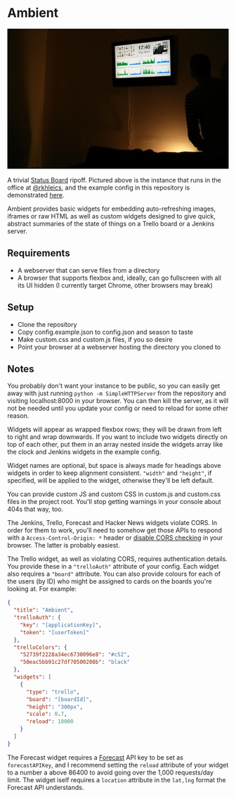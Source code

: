 # Ambient

![A television on a wall running an Ambient instance][instance]

A trivial [Status Board][panic] ripoff. Pictured above is the instance that
runs in the office at [@rkhleics][rkh], and the example config in this repository is
demonstrated [here][demo].

Ambient provides basic widgets for embedding auto-refreshing images, iframes or
raw HTML as well as custom widgets designed to give quick, abstract summaries
of the state of things on a Trello board or a Jenkins server.

## Requirements

- A webserver that can serve files from a directory
- A browser that supports flexbox and, ideally, can go fullscreen with all its
  UI hidden (I currently target Chrome, other browsers may break)

## Setup

- Clone the repository
- Copy config.example.json to config.json and season to taste
- Make custom.css and custom.js files, if you so desire
- Point your browser at a webserver hosting the directory you cloned to

## Notes

You probably don't want your instance to be public, so you can easily get away
with just running `python -m SimpleHTTPServer` from the repository and visiting
localhost:8000 in your browser. You can then kill the server, as it will not be
needed until you update your config or need to reload for some other reason.

Widgets will appear as wrapped flexbox rows; they will be drawn from left to
right and wrap downwards. If you want to include two widgets directly on top of
each other, put them in an array nested inside the widgets array like the
clock and Jenkins widgets in the example config.

Widget names are optional, but space is always made for headings above widgets
in order to keep alignment consistent. `"width"` and `"height"`, if specified,
will be applied to the widget, otherwise they'll be left default.

You can provide custom JS and custom CSS in custom.js and custom.css files in
the project root. You'll stop getting warnings in your console about 404s that
way, too.

The Jenkins, Trello, Forecast and Hacker News widgets violate CORS. In order for
them to work, you'll need to somehow get those APIs to respond with a
`Access-Control-Origin: *` header or [disable CORS checking][cors] in your
browser. The latter is probably easiest.

The Trello widget, as well as violating CORS, requires authentication details.
You provide these in a `"trelloAuth"` attribute of your config. Each widget
also requires a `"board"` attribute. You can also provide colours for each of
the users (by ID) who might be assigned to cards on the boards you're looking
at. For example:

```json
{
  "title": "Ambient",
  "trelloAuth": {
    "key": "[applicationKey]",
    "token": "[userToken]"
  },
  "trelloColors": {
    "52739f2228a34ec6730096e8": "#c52",
    "50eac5bb91c27df70500208b": "black"
  },
  "widgets": [
    {
      "type": "trello",
      "board": "[boardId]",
      "height": "300px",
      "scale": 0.7,
      "reload": 10000
    }
  ]
}
```

The Forecast widget requires a [Forecast][fcio] API key to be set as
`forecastAPIKey`, and I recommend setting the `reload` attribute of your widget
to a number a above 86400 to avoid going over the 1,000 requests/day limit. The
widget iself requires a `location` attribute in the `lat,lng` format the
Forecast API understands.

[instance]: https://github.com/colons/ambient/raw/master/instance.jpg
[panic]: http://www.panic.com/statusboard/
[rkh]: https://github.com/rkhleics
[demo]: http://colons.co/ambient/
[cors]: http://stackoverflow.com/questions/3102819/chrome-disable-same-origin-policy
[fcio]: https://developer.forecast.io/
